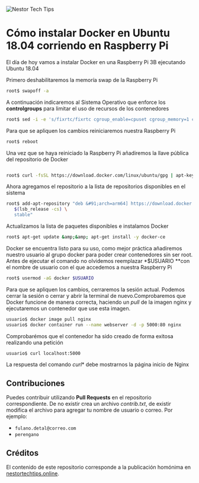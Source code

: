 ![Nestor Tech Tips](https://storage.googleapis.com/nestortechtips.online/cover.png)
# Cómo instalar Docker en Ubuntu 18.04 corriendo en Raspberry Pi

El día de hoy vamos a instalar Docker en una Raspberry Pi 3B ejecutando Ubuntu 18.04

Primero deshabilitaremos la memoría swap de la Raspberry Pi
```bash
root$ swapoff -a
```


A continuación indicaremos al Sistema Operativo que enforce los **controlgroups** para limitar el uso de recursos de los contenedores


```bash
root$ sed -i -e 's/fixrtc/fixrtc cgroup_enable=cpuset cgroup_memory=1 cgroup_enable=memory/g' /boot/firmware/nobtcmd.txt 
```


Para que se apliquen los cambios reiniciaremos nuestra Raspberry Pi


```bash
root$ reboot
```


Una vez que se haya reiniciado la Raspberry Pi añadiremos la llave pública del repositorio de Docker


```bash

root$ curl -fsSL https://download.docker.com/linux/ubuntu/gpg | apt-key add -
```


Ahora agregamos el repositorio a la lista de repositorios disponibles en el sistema


```bash
root$ add-apt-repository "deb &#91;arch=arm64] https://download.docker.com/linux/ubuntu \
   $(lsb_release -cs) \
   stable"
```


Actualizamos la lista de paquetes disponibles e instalamos Docker


```bash
root$ apt-get update &amp;&amp; apt-get install -y docker-ce
```


Docker se encuentra listo para su uso, como mejor práctica añadiremos nuestro usuario al grupo docker para poder crear contenedores sin ser root. Antes de ejecutar el comando no olvidemos reemplazar *$USUARIO **con el nombre de usuario con el que accedemos a nuestra Raspberry Pi


```bash
root$ usermod -aG docker $USUARIO
```


Para que se apliquen los cambios, cerraremos la sesión actual. Podemos cerrar la sesión o cerrar y abrir la terminal de nuevo.Comprobaremos que Docker funcione de manera correcta, haciendo un *pull* de la imagen nginx y ejecutaremos un contenedor que use esta imagen.


```bash
usuario$ docker image pull nginx
usuario$ docker container run --name webserver -d -p 5000:80 nginx 
```


Comprobarémos que el contenedor ha sido creado de forma exitosa realizando una petición


```bash
usuario$ curl localhost:5000
```


La respuesta del comando *curl** debe mostrarnos la página inicio de Nginx

## Contribuciones
Puedes contribuir utilizando **Pull Requests** en el repositorio correspondiente. De no existir crea un archivo *contrib.txt*, de existir modifica el archivo para agregar tu nombre de usuario o correo. Por ejemplo:
* `fulano.detal@correo.com`
* `perengano`

## Créditos
El contenido de este repositorio corresponde a la publicación homónima en [nestortechtips.online](https://nestortechtips.online/instalar-docker-en-ubuntu-18-04-raspberry-pi/). 